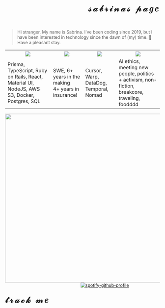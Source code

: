 <body>
  
<div style="position: relative">
  <div id="user-content-toc" align="right">
    <ul style="list-style: none;">
      <summary>
        <h1 style="letter-spacing: 5px;" align="right"> 𝓈𝒶𝒷𝓇𝒾𝓃𝒶𝓈 𝓅𝒶𝑔𝑒 </h1></br>
      </summary>
    </ul>
  </div>
  
  > Hi stranger. My name is Sabrina. I've been coding since 2019, but I have been interested in technology since the dawn of (my) time. 🍭 Have a pleasant stay.
  
 [comment]: <> (<p align="center"> .❀。• *₊°。 ❀°。.❀。• *₊°。 ❀°。.❀。• *₊° </p>)

  <table>
    <tr>
      <th><img src="https://github.com/user-attachments/assets/628ecda5-00b2-4772-8366-de468171d6f4"/></th>
      <th><img src="https://github.com/user-attachments/assets/3ddc2909-689b-465c-9291-ad4fd300d351"/></th>
      <th><img src="https://github.com/user-attachments/assets/1418f5c2-1abb-4bbf-804a-fa8da0ee1b5b"/></th>
      <th><img src="https://github.com/user-attachments/assets/99f1eae8-6c94-47ba-bcd8-8a130eb42cb9"/></th>
    </tr>
    <tr>
      <td>Prisma, TypeScript, Ruby on Rails, React, Material UI, NodeJS, AWS S3, Docker, Postgres, SQL</td>
      <td>SWE, 6+ years in the making <br/> 4+ years in insurance! </td>
      <td>Cursor, Warp, DataDog, Temporal, Nomad</td>
      <td>AI ethics, meeting new people, politics + activism, non-fiction, breakcore, traveling, foodddd</td>
    </tr>
  </table>
  
  <img align="left" src="https://github.com/user-attachments/assets/765b6608-03d3-4a11-a4f6-8724fbac6caa" height="550"/>

<div>
  <h1 align="left" style="letter-spacing: 5px; float: left;"> 𝓉𝓇𝒶𝒸𝓀 𝓂𝑒 </h1><br>
<div align="center">
  
[![spotify-github-profile](https://spotify-github-profile.kittinanx.com/api/view?uid=pikatree1&cover_image=true&theme=default)](https://github.com/sabrinaspage) </br>

</div>

</div>
  
</body>
